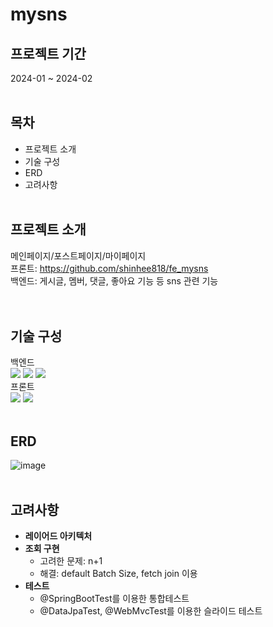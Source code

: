 # mysns

## 프로젝트 기간
2024-01 ~ 2024-02
<br><br>
## 목차
- 프로젝트 소개
- 기술 구성
- ERD
- 고려사항
<br><br>
## 프로젝트 소개
메인페이지/포스트페이지/마이페이지<br>
프론트: https://github.com/shinhee818/fe_mysns<br>
백엔드: 게시글, 멤버, 댓글, 좋아요 기능 등 sns 관련 기능<br>
<br><br>
## 기술 구성
백엔드<br>
<img src="https://img.shields.io/badge/java-007396?style=for-the-badge&logo=OpenJDK&logoColor=white">
 <img src="https://img.shields.io/badge/springboot-6DB33F?style=for-the-badge&logo=springboot&logoColor=white">
  <img src="https://img.shields.io/badge/mysql-4479A1?style=for-the-badge&logo=mysql&logoColor=white">
  <br>
 프론트<br>
 <img src="https://img.shields.io/badge/JavaScript-F7DF1E?style=for-the-badge&logo=JavaScript&logoColor=white">
 <img src="https://img.shields.io/badge/react-61DAFB?style=for-the-badge&logo=react&logoColor=white">
<br><br>
## ERD
![image](https://github.com/shinhee818/be_mysns/assets/153713451/2cd4e2d9-01bc-4ac4-b535-fba75f1f8f4a)
<br><br>
## 고려사항
- **레이어드 아키텍처**
- **조회 구현**
  - 고려한 문제: n+1
  - 해결: default Batch Size, fetch join 이용
- **테스트**
  - @SpringBootTest를 이용한 통합테스트
  - @DataJpaTest, @WebMvcTest를 이용한 슬라이드 테스트



